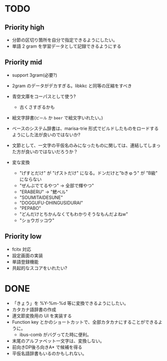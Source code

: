 # TODO

## Priority high

- 分節の区切り箇所を自分で指定できるようにしたい。
- 単語 2 gram を学習データとして記録できるようにする

## Priority mid

- support 3gram(必要?)
- 2gram のデータがデカすぎる。libkkc と同等の圧縮をすべき
- 青空文庫をコーパスとして使う?
  - 古くさすぎるかも
- 絵文字辞書(`ビール` か `beer` で絵文字いれたい。)
- ベースのシステム辞書は、marisa-trie 形式でビルドしたものをロードするようにした法が良いのではないか?
- 文節として、一文字の平仮名のみになったものに関しては、連結してしまった方が良いのではないだろうか？

- 変な変換
  - "げすとだけ" が "げストだけ" になる。ドンだけと"bきゅう" が "B級" にならない
  - "ぜんぶでてるやつ" -> 全部で輝やつ"
  - "ERABERU" -> "鰓ベル"
  - "SOUMITAIDESUNE"
  - "DOGGUFU-DHINGUSIDURAI"
  - "PEPABO"
  - "どんだけとちかんなくてもわかりそうなもんだよねw"
  - "ショウガッコウ"

## Priority low

- fcitx 対応
- 設定画面の実装
- 単語登録機能
- 共起的なスコアをいれたい?

# DONE

- 「きょう」を %Y-%m-%d 等に変換できるようにしたい。
- カタカナ語辞書の作成
- 連文節変換用の UI を実装する
- Function key とかのショートカットで、全部カタカナにすることができるように。
  - ibus-comb がバグってた時に便利。
- 末尾のアルファベット一文字は、変換しない。
- 前向きDP後ろ向きA* で候補を得る
- 平仮名語辞書もいるのかもしれない。

